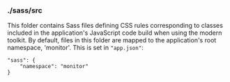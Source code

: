 ### ./sass/src

This folder contains Sass files defining CSS rules corresponding to classes
included in the application's JavaScript code build when using the modern toolkit.
By default, files in this folder are mapped to the application's root namespace, 'monitor'.
This is set in `"app.json"`:

    "sass": {
        "namespace": "monitor"
    }